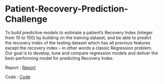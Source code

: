 # Patient-Recovery-Prediction-Challenge
To build predictive models to estimate a patient’s Recovery Index (integer from 10 to 100) by building on the training dataset, and be able to predict the recovery index of the testing dataset which has all previous features except the recovery index – in other words a classic Regression problem. Our goal is to develop, tune and compare regression models and deliver the best-performing model for predicting Recovery Index.


Report : [Report](https://github.com/erakin027/Patient-Recovery-Prediction-Challenge/blob/main/Patient_Recovery_Prediction_Report.pdf)

Code : [Code](https://github.com/erakin027/Patient-Recovery-Prediction-Challenge/blob/main/RI_Prediction_final.ipynb)
